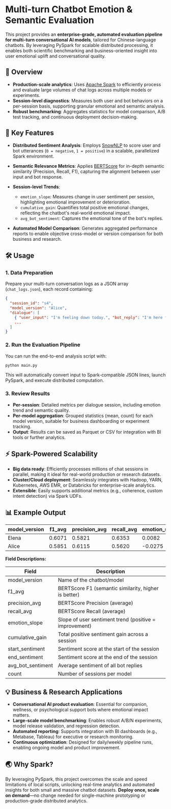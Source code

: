 

# Multi-turn Chatbot Emotion & Semantic Evaluation

This project provides an **enterprise-grade, automated evaluation pipeline for multi-turn conversational AI models**, tailored for Chinese-language chatbots. By leveraging PySpark for scalable distributed processing, it enables both scientific benchmarking and business-oriented insight into user emotional uplift and conversational quality.



## 🚀 Overview

* **Production-scale analytics**: Uses [Apache Spark](https://spark.apache.org/) to efficiently process and evaluate large volumes of chat logs across multiple models or experiments.
* **Session-level diagnostics**: Measures both user and bot behaviors on a per-session basis, supporting granular emotional and semantic analysis.
* **Robust benchmarking**: Aggregates statistics for model comparison, A/B test tracking, and continuous deployment decision-making.



## 🔑 Key Features

* **Distributed Sentiment Analysis**: Employs [SnowNLP](https://github.com/isnowfy/snownlp) to score user and bot utterances (`0 = negative`, `1 = positive`) in a scalable, parallelized Spark environment.
* **Semantic Relevance Metrics**: Applies [BERTScore](https://github.com/Tiiiger/bert_score) for in-depth semantic similarity (Precision, Recall, F1), capturing the alignment between user input and bot response.
* **Session-level Trends**:

  * `emotion_slope`: Measures change in user sentiment per session, highlighting emotional improvement or deterioration.
  * `cumulative_gain`: Quantifies total positive emotional changes, reflecting the chatbot's real-world emotional impact.
  * `avg_bot_sentiment`: Captures the emotional tone of the bot's replies.
* **Automated Model Comparison**: Generates aggregated performance reports to enable objective cross-model or version comparison for both business and research.



## 🛠 Usage

### 1. Data Preparation

Prepare your multi-turn conversation logs as a JSON array (`chat_logs.json`), each record containing:

```json
{
  "session_id": "s4",
  "model_version": "Alice",
  "dialogue": [
    { "user_input": "I'm feeling down today.", "bot_reply": "I'm here for you." },
    ...
  ]
}
```

### 2. Run the Evaluation Pipeline

You can run the end-to-end analysis script with:

```bash
python main.py
```

This will automatically convert input to Spark-compatible JSON lines, launch PySpark, and execute distributed computation.

### 3. Review Results

* **Per-session**: Detailed metrics per dialogue session, including emotion trend and semantic quality.
* **Per-model aggregation**: Grouped statistics (mean, count) for each model version, suitable for business dashboarding or experiment tracking.
* **Output**: Results can be saved as Parquet or CSV for integration with BI tools or further analytics.



## ⚡️ Spark-Powered Scalability

* **Big data ready**: Efficiently processes millions of chat sessions in parallel, making it ideal for real-world production or research datasets.
* **Cluster/Cloud deployment**: Seamlessly integrates with Hadoop, YARN, Kubernetes, AWS EMR, or Databricks for enterprise-scale analytics.
* **Extensible**: Easily supports additional metrics (e.g., coherence, custom intent detection) via Spark UDFs.



## 📊 Example Output

| model\_version | f1\_avg | precision\_avg | recall\_avg | emotion\_slope | cumulative\_gain | start\_sentiment | end\_sentiment | avg\_bot\_sentiment | count |
| -------------- | ------- | -------------- | ----------- | -------------- | ---------------- | ---------------- | -------------- | ------------------- | ----- |
| Elena          | 0.6071  | 0.5821         | 0.6353      | 0.0082         | 0.4589           | 0.6698           | 0.6861         | 0.8604              | 4     |
| Alice          | 0.5851  | 0.6115         | 0.5620      | -0.0275        | 0.1555           | 0.6968           | 0.6419         | 0.5873              | 4     |

**Field Descriptions:**

| Field               | Description                                            |
| ------------------- | ------------------------------------------------------ |
| model\_version      | Name of the chatbot/model                              |
| f1\_avg             | BERTScore F1 (semantic similarity, higher is better)   |
| precision\_avg      | BERTScore Precision (average)                          |
| recall\_avg         | BERTScore Recall (average)                             |
| emotion\_slope      | Slope of user sentiment trend (positive = improvement) |
| cumulative\_gain    | Total positive sentiment gain across a session         |
| start\_sentiment    | Sentiment score at the start of the session            |
| end\_sentiment      | Sentiment score at the end of the session              |
| avg\_bot\_sentiment | Average sentiment of all bot replies                   |
| count               | Number of sessions per model                           |



## 💡 Business & Research Applications

* **Conversational AI product evaluation**: Essential for companion, wellness, or psychological support bots where emotional impact matters.
* **Large-scale model benchmarking**: Enables robust A/B/N experiments, model release validation, and regression detection.
* **Automated reporting**: Supports integration with BI dashboards (e.g., Metabase, Tableau) for executive or research monitoring.
* **Continuous optimization**: Designed for daily/weekly pipeline runs, enabling ongoing model and product improvement.



## 🌏 Why Spark?

By leveraging PySpark, this project overcomes the scale and speed limitations of local scripts, unlocking real-time analytics and automated insights for both small and massive chatbot datasets. **Deploy once, scale on demand**—no change needed for single-machine prototyping or production-grade distributed analytics.

